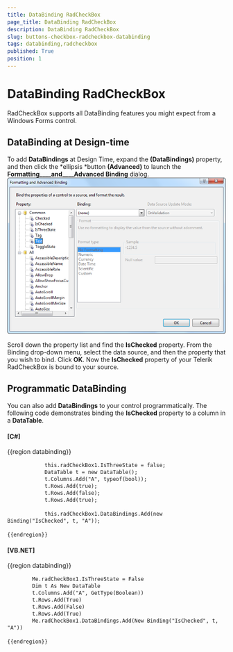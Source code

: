```yaml
---
title: DataBinding RadCheckBox
page_title: DataBinding RadCheckBox
description: DataBinding RadCheckBox
slug: buttons-checkbox-radcheckbox-databinding
tags: databinding,radcheckbox
published: True
position: 1
---
```


# DataBinding RadCheckBox



RadCheckBox supports all DataBinding features you might expect from a Windows Forms control.

## DataBinding at Design-time

To add __DataBindings__ at Design Time, expand the __(DataBindings)__ property, and then click the *ellipsis *button __(Advanced)__ to launch the __Formatting____and____Advanced Binding__ dialog.![buttons-checkbox-radcheckbox-databinding 001](images/buttons-checkbox-radcheckbox-databinding001.png)

Scroll down the property list and find the __IsChecked__ property. From the Binding drop-down menu, select the data source, and then the property that you wish to bind. Click __OK__. Now the __IsChecked__ property of your Telerik RadCheckBox is bound to your source.

## Programmatic DataBinding 

You can also add __DataBindings__ to your control programmatically. The following code demonstrates binding the __IsChecked__ property to a column in a __DataTable__.

#### __[C#]__

{{region databinding}}
	
	            this.radCheckBox1.IsThreeState = false;
	            DataTable t = new DataTable();
	            t.Columns.Add("A", typeof(bool));
	            t.Rows.Add(true);
	            t.Rows.Add(false);
	            t.Rows.Add(true);
	
	            this.radCheckBox1.DataBindings.Add(new Binding("IsChecked", t, "A"));
	
	{{endregion}}



#### __[VB.NET]__

{{region databinding}}
	
	        Me.radCheckBox1.IsThreeState = False
	        Dim t As New DataTable
	        t.Columns.Add("A", GetType(Boolean))
	        t.Rows.Add(True)
	        t.Rows.Add(False)
	        t.Rows.Add(True)
	        Me.radCheckBox1.DataBindings.Add(New Binding("IsChecked", t, "A"))
	
	{{endregion}}


